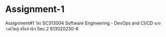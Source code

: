 # Assignment-1
Assignment#1 วิชา SC313004 Software Engineering - DevOps and CI/CD นายวงศ์วิชญ์ ศรีแก้วนิจ Sec.2 613020230-8

